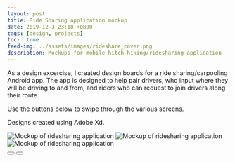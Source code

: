 ```yaml
---
layout: post
title: Ride Sharing application mockup
date: 2019-12-3 23:18 +0800
tags: [design, projects]
toc:  true
feed-img: ../assets/images/rideshare_cover.png
description: Mockups for mobile hitch-hiking/ridesharing application
---
```


As a design excercise, I created design boards for a ride sharing/carpooling Android app. The app is designed to help pair drivers, who input where they will be driving to and from, and riders who can request to join drivers along their route.

Use the buttons below to swipe through the various screens. 

Designs created using Adobe Xd.

<div class="siema">
    <img src="../../../../assets/images/rideshare_1.png" alt="Mockup of ridesharing application"/>
    <img src="../../../../assets/images/rideshare_2.png" alt="Mockup of ridesharing application"/>
    <img src="../../../../assets/images/rideshare_3.png" alt="Mockup of ridesharing application"/>
</div>
<div class="gallery-button-container center">
    <button class="prev center gallery-button"><i class="fas fa-backward" aria-hidden="true"></i></button>
    <button class="next center gallery-button"><i class="fas fa-forward" aria-hidden="true"></i></button>
</div>

